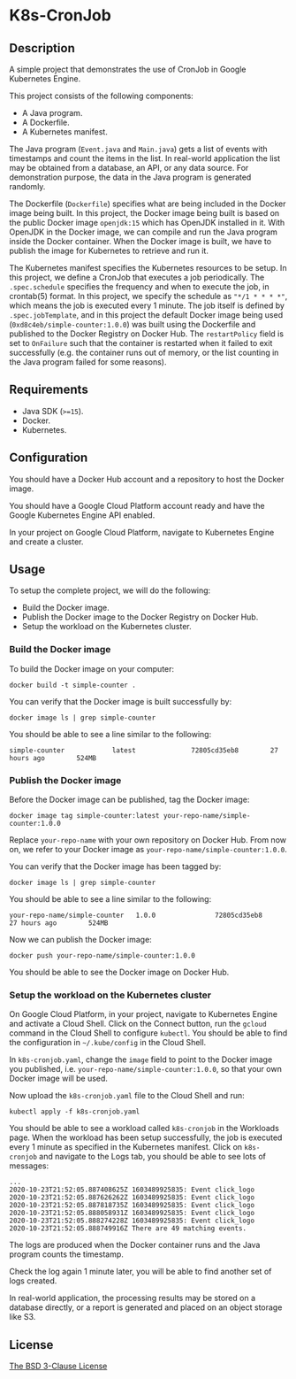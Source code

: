 # K8s-CronJob #

## Description ##

A simple project that demonstrates the use of CronJob in Google Kubernetes
Engine.

This project consists of the following components:

* A Java program.
* A Dockerfile.
* A Kubernetes manifest.

The Java program (`Event.java` and `Main.java`) gets a list of events with
timestamps and count the items in the list. In real-world application the list
may be obtained from a database, an API, or any data source. For demonstration
purpose, the data in the Java program is generated randomly.

The Dockerfile (`Dockerfile`) specifies what are being included in the Docker
image being built. In this project, the Docker image being built is based on the
public Docker image `openjdk:15` which has OpenJDK installed in it. With OpenJDK
in the Docker image, we can compile and run the Java program inside the Docker
container. When the Docker image is built, we have to publish the image for
Kubernetes to retrieve and run it.

The Kubernetes manifest specifies the Kubernetes resources to be setup. In this
project, we define a CronJob that executes a job periodically. The
`.spec.schedule` specifies the frequency and when to execute the job, in
crontab(5) format. In this project, we specify the schedule as `"*/1 * * * *"`,
which means the job is executed every 1 minute. The job itself is defined by
`.spec.jobTemplate`, and in this project the default Docker image being used
(`0xd8c4eb/simple-counter:1.0.0`) was built using the Dockerfile and published
to the Docker Registry on Docker Hub. The `restartPolicy` field is set to
`OnFailure` such that the container is restarted when it failed to exit
successfully (e.g. the container runs out of memory, or the list counting in the
Java program failed for some reasons).

## Requirements ##

* Java SDK (`>=15`).
* Docker.
* Kubernetes.

## Configuration ##

You should have a Docker Hub account and a repository to host the Docker image.

You should have a Google Cloud Platform account ready and have the Google
Kubernetes Engine API enabled.

In your project on Google Cloud Platform, navigate to Kubernetes Engine and
create a cluster.

## Usage ##

To setup the complete project, we will do the following:

* Build the Docker image.
* Publish the Docker image to the Docker Registry on Docker Hub.
* Setup the workload on the Kubernetes cluster.

### Build the Docker image ###

To build the Docker image on your computer:

```
docker build -t simple-counter .
```

You can verify that the Docker image is built successfully by:

```
docker image ls | grep simple-counter
```

You should be able to see a line similar to the following:

```
simple-counter            latest              72805cd35eb8        27 hours ago        524MB
```

### Publish the Docker image ###

Before the Docker image can be published, tag the Docker image:

```
docker image tag simple-counter:latest your-repo-name/simple-counter:1.0.0
```

Replace `your-repo-name` with your own repository on Docker Hub. From now on, we
refer to your Docker image as `your-repo-name/simple-counter:1.0.0`.

You can verify that the Docker image has been tagged by:

```
docker image ls | grep simple-counter
```

You should be able to see a line similar to the following:

```
your-repo-name/simple-counter   1.0.0               72805cd35eb8        27 hours ago        524MB
```

Now we can publish the Docker image:

```
docker push your-repo-name/simple-counter:1.0.0
```

You should be able to see the Docker image on Docker Hub.

### Setup the workload on the Kubernetes cluster ###

On Google Cloud Platform, in your project, navigate to Kubernetes Engine and
activate a Cloud Shell. Click on the Connect button, run the `gcloud` command
in the Cloud Shell to configure `kubectl`. You should be able to find the
configuration in `~/.kube/config` in the Cloud Shell.

In `k8s-cronjob.yaml`, change the `image` field to point to the Docker image
you published, i.e. `your-repo-name/simple-counter:1.0.0`, so that your own
Docker image will be used.

Now upload the `k8s-cronjob.yaml` file to the Cloud Shell and run:

```
kubectl apply -f k8s-cronjob.yaml
```

You should be able to see a workload called `k8s-cronjob` in the Workloads page.
When the workload has been setup successfully, the job is executed every 1
minute as specified in the Kubernetes manifest. Click on `k8s-cronjob` and
navigate to the Logs tab, you should be able to see lots of messages:

```
...
2020-10-23T21:52:05.887408625Z 1603489925835: Event click_logo
2020-10-23T21:52:05.887626262Z 1603489925835: Event click_logo
2020-10-23T21:52:05.887818735Z 1603489925835: Event click_logo
2020-10-23T21:52:05.888058931Z 1603489925835: Event click_logo
2020-10-23T21:52:05.888274228Z 1603489925835: Event click_logo
2020-10-23T21:52:05.888749916Z There are 49 matching events.
```

The logs are produced when the Docker container runs and the Java program counts
the timestamp.

Check the log again 1 minute later, you will be able to find another set of
logs created.

In real-world application, the processing results may be stored on a database
directly, or a report is generated and placed on an object storage like S3.

## License ##

[The BSD 3-Clause License](http://opensource.org/licenses/BSD-3-Clause)
